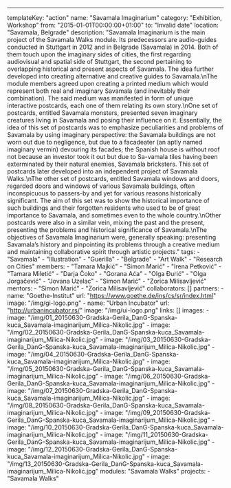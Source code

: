 ---
  templateKey: "action"
  name: "Savamala Imaginarium"
  category: "Exhibition, Workshop"
  from: "2015-01-01T00:00:00+01:00"
  to: "Invalid date"
  location: "Savamala, Belgrade"
  description: "Savamala Imaginarium is the main project of the Savamala Walks module. Its predecessors are audio-guides conducted in Stuttgart in 2012 and in Belgrade (Savamala) in 2014. Both of them touch upon the imaginary sides of cities, the first regarding audiovisual and spatial side of Stuttgart, the second pertaining to overlapping historical and present aspects of Savamala. The idea further developed into creating alternative and creative guides to Savamala.\nThe module members agreed upon creating a printed medium which would represent both real and imaginary Savamala (and inevitably their combination). The said medium was manifested in form of unique interactive postcards, each one of them relating its own story.\nOne set of postcards, entitled Savamala monsters, presented seven imaginary creatures living in Savamala and posing their influence on it. Essentially, the idea of this set of postcards was to emphasize peculiarities and problems of Savamala by using imaginary perspective: the Savamala buildings are not worn out due to negligence, but due to a facadeater (an aptly named imaginary vermin) devouring its facades; the Spanish house is without roof not because an investor took it out but due to Sa-vamala tiles having been exterminated by their natural enemies, Savamala bricksters. This set of postcards later developed into an independent project of Savamala Walks.\nThe other set of postcards, entitled Savamala windows and doors, regarded doors and windows of various Savamala buildings, often inconspicuous to passers-by and yet for various reasons historically significant. The aim of this set was to show the historical importance of such buildings and their forgotten residents who used to be of great importance to Savamala, and sometimes even to the whole country.\nOther postcards were also in a similar vein, mixing the past and the present, presenting the problems and historical significance of Savamala.\nThe objectives of Savamala Imaginarium were, generally speaking: presenting Savamala’s history and pinpointing its problems through a creative medium and maintaining collaborative spirit through artistic projects."
  tags: 
    - "Savamala"
    - "Illustration"
    - "Guerilla"
    - "Belgrade"
    - "Art Walk"
    - "Research on Cities"
  members: 
    - "Tamara Majkić"
    - "Simon Marić"
    - "Irena Petković"
    - "Tamara Miletić"
    - "Darja Čoko"
    - "Gorana Aća"
    - "Olga Đurić"
    - "Olga Jorgačević"
    - "Jovana Uzelac"
    - "Simon Marić"
    - "Zorica Milisavljević"
  mentors: 
    - "Simon Marić"
    - "Zorica Milisavljević"
  collaborators: []
  partners: 
    - 
      name: "Goethe-Institut"
      url: "https://www.goethe.de/ins/cs/sr/index.html"
      image: "/img/gi-logo.png"
    - 
      name: "Urban Incubator"
      url: "http://urbanincubator.rs/"
      image: "/img/ui-logo.png"
  links: []
  images: 
    - 
      image: "/img/01_20150630-Gradska-Gerila_DanG-Spanska-kuca_Savamala-imaginarijum_Milica-Nikolic.jpg"
    - 
      image: "/img/02_20150630-Gradska-Gerila_DanG-Spanska-kuca_Savamala-imaginarijum_Milica-Nikolic.jpg"
    - 
      image: "/img/03_20150630-Gradska-Gerila_DanG-Spanska-kuca_Savamala-imaginarijum_Milica-Nikolic.jpg"
    - 
      image: "/img/04_20150630-Gradska-Gerila_DanG-Spanska-kuca_Savamala-imaginarijum_Milica-Nikolic.jpg"
    - 
      image: "/img/05_20150630-Gradska-Gerila_DanG-Spanska-kuca_Savamala-imaginarijum_Milica-Nikolic.jpg"
    - 
      image: "/img/06_20150630-Gradska-Gerila_DanG-Spanska-kuca_Savamala-imaginarijum_Milica-Nikolic.jpg"
    - 
      image: "/img/07_20150630-Gradska-Gerila_DanG-Spanska-kuca_Savamala-imaginarijum_Milica-Nikolic.jpg"
    - 
      image: "/img/08_20150630-Gradska-Gerila_DanG-Spanska-kuca_Savamala-imaginarijum_Milica-Nikolic.jpg"
    - 
      image: "/img/09_20150630-Gradska-Gerila_DanG-Spanska-kuca_Savamala-imaginarijum_Milica-Nikolic.jpg"
    - 
      image: "/img/10_20150630-Gradska-Gerila_DanG-Spanska-kuca_Savamala-imaginarijum_Milica-Nikolic.jpg"
    - 
      image: "/img/11_20150630-Gradska-Gerila_DanG-Spanska-kuca_Savamala-imaginarijum_Milica-Nikolic.jpg"
    - 
      image: "/img/12_20150630-Gradska-Gerila_DanG-Spanska-kuca_Savamala-imaginarijum_Milica-Nikolic.jpg"
    - 
      image: "/img/13_20150630-Gradska-Gerila_DanG-Spanska-kuca_Savamala-imaginarijum_Milica-Nikolic.jpg"
  modules: "Savamala Walks"
  projects: 
    - "Savamala Walks"
